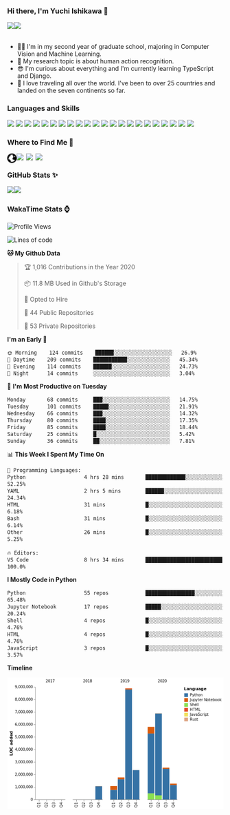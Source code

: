 ### Hi there, I'm Yuchi Ishikawa 🎉

<a href="http://yiskw713.github.io">
<img align="left" src="https://img.shields.io/website?down_color=red&down_message=dwon&label=MY%20WEBSITE&style=for-the-badge&up_message=up&url=http%3A%2F%2Fyiskw713.github.io" />
</a>
<a href="https://twitter.com/yciskw_">
<img align="left" src="https://img.shields.io/twitter/follow/yciskw_?logo=Twitter&style=for-the-badge" />
</a>
<br />
<br />

- 👨‍💻 I'm in my second year of graduate school, majoring in Computer Vision and Machine Learning. 
- 🧪 My research topic is about human action recognition.
- 😎 I'm curious about everything and I'm currently learning TypeScript and Django.
- 🎒 I love traveling all over the world. I've been to over 25 countries and landed on the seven continents so far.

### Languages and Skills

<p>
<img src="https://img.shields.io/badge/-Python-3776AB?style=flat-square&logo=Python&logoColor=white"/>
<img src="https://img.shields.io/badge/-PyTorch-EE4C2C?style=flat-square&logo=PyTorch&logoColor=white"/>
<img src="https://img.shields.io/badge/-pandas-150458?style=flat-square&logo=pandas&logoColor=white"/>
<img src="https://img.shields.io/badge/-Django-092E20?style=flat-square&logo=Django&logoColor=white"/>
<img src="https://img.shields.io/badge/-Rust-000000?style=flat-square&logo=Rust&logoColor=white"/>
<img src="https://img.shields.io/badge/-JavaScript-F7DF1E?style=flat-square&logo=JavaScript&logoColor=black"/>
<img src="https://img.shields.io/badge/-TypeScript-007ACC?style=flat-square&logo=TypeScript&logoColor=white"/>
<img src="https://img.shields.io/badge/-Vue.js-42B883?style=flat-square&logo=Vue.js&logoColor=white"/>
<img src="https://img.shields.io/badge/-Nuxt.js-00C58E?style=flat-square&logo=Vue.js&logoColor=white"/>
<img src="https://img.shields.io/badge/-C++-00599C?style=flat-square&logo=c%2B%2B&logoColor=white"/>
<img src="https://img.shields.io/badge/-HTML5-E34F26?style=flat-square&logo=HTML5&logoColor=white"/>
<img src="https://img.shields.io/badge/-CSS3-1572B6?style=flat-square&logo=CSS3&logoColor=white"/>
<img src="https://img.shields.io/badge/-Sass-1572B6?style=flat-square&logo=SASS&logoColor=white"/>
<img src="https://img.shields.io/badge/-MySQL-F29111?style=flat-square&logo=MySQL&logoColor=white"/>
<img src="https://img.shields.io/badge/-PostgreSQL-F29111?style=flat-square&logo=PostgreSQL&logoColor=white"/>
<img src="https://img.shields.io/badge/-Visual%20Studio%20Code-23A9F2?style=flat-square&logo=Visual%20Studio%20Code&logoColor=white"/>
<img src="https://img.shields.io/badge/-Vim-1572B6?style=flat-square&logo=Vim&logoColor=white"/>
<img src="https://img.shields.io/badge/-Github-181717?style=flat-square&logo=GitHub&logoColor=white"/>
<img src="https://img.shields.io/badge/-Git-F44D27?style=flat-square&logo=Git&logoColor=white"/>
<img src="https://img.shields.io/badge/-Google%20Cloud-4285F4?style=flat-square&logo=Google%20Cloud&logoColor=white"/>
<img src="https://img.shields.io/badge/-Amazon%20AWS-232F3E?style=flat-square&logo=Amazon%20AWS&logoColor=white"/>
<img src="https://img.shields.io/badge/-Docker-2496ED?style=flat-square&logo=Docker&logoColor=white"/>
</p>

### Where to Find Me 👀

[<img align="left" width="22px" src="https://raw.githubusercontent.com/iconic/open-iconic/master/svg/globe.svg" />][website]
[<img align="left" width="22px" src="https://cdn.jsdelivr.net/npm/simple-icons@v3/icons/twitter.svg" />][twitter]
[<img align="left" width="22px" src="https://cdn.jsdelivr.net/npm/simple-icons@v3/icons/linkedin.svg" />][linkedin]
[<img align="left" width="22px" src="https://cdn.jsdelivr.net/npm/simple-icons@v3/icons/instagram.svg" />][instagram]

<br />

### GitHub Stats ✨

<img align="left" src="https://github-readme-stats.yiskw713.vercel.app/api?username=yiskw713&count_private=true&show_icons=true&theme=highcontrast&include_all_commits=true" />
<img src="https://github-readme-stats.yiskw713.vercel.app/api/top-langs/?username=yiskw713&hide=jupyter%20notebook&layout=compact&theme=highcontrast" />

### WakaTime Stats ⌚️

<!--START_SECTION:waka-->
![Profile Views](http://img.shields.io/badge/Profile%20Views-7-blue)

![Lines of code](https://img.shields.io/badge/From%20Hello%20World%20I%27ve%20Written-29.4%20million%20lines%20of%20code-blue)

**🐱 My Github Data** 

> 🏆 1,016 Contributions in the Year 2020
 > 
> 📦 11.8 MB Used in Github's Storage 
 > 
> 💼 Opted to Hire
 > 
> 📜 44 Public Repositories 
 > 
> 🔑 53 Private Repositories  

**I'm an Early 🐤** 

```text
🌞 Morning    124 commits    ██████░░░░░░░░░░░░░░░░░░░   26.9% 
🌆 Daytime    209 commits    ███████████░░░░░░░░░░░░░░   45.34% 
🌃 Evening    114 commits    ██████░░░░░░░░░░░░░░░░░░░   24.73% 
🌙 Night      14 commits     ░░░░░░░░░░░░░░░░░░░░░░░░░   3.04%

```
📅 **I'm Most Productive on Tuesday** 

```text
Monday       68 commits     ███░░░░░░░░░░░░░░░░░░░░░░   14.75% 
Tuesday      101 commits    █████░░░░░░░░░░░░░░░░░░░░   21.91% 
Wednesday    66 commits     ███░░░░░░░░░░░░░░░░░░░░░░   14.32% 
Thursday     80 commits     ████░░░░░░░░░░░░░░░░░░░░░   17.35% 
Friday       85 commits     ████░░░░░░░░░░░░░░░░░░░░░   18.44% 
Saturday     25 commits     █░░░░░░░░░░░░░░░░░░░░░░░░   5.42% 
Sunday       36 commits     ██░░░░░░░░░░░░░░░░░░░░░░░   7.81%

```


📊 **This Week I Spent My Time On** 

```text
💬 Programming Languages: 
Python                   4 hrs 28 mins       █████████████░░░░░░░░░░░░   52.25% 
YAML                     2 hrs 5 mins        ██████░░░░░░░░░░░░░░░░░░░   24.34% 
HTML                     31 mins             █░░░░░░░░░░░░░░░░░░░░░░░░   6.18% 
Bash                     31 mins             █░░░░░░░░░░░░░░░░░░░░░░░░   6.14% 
Other                    26 mins             █░░░░░░░░░░░░░░░░░░░░░░░░   5.25%

🔥 Editors: 
VS Code                  8 hrs 34 mins       █████████████████████████   100.0%

```

**I Mostly Code in Python** 

```text
Python                   55 repos            ████████████████░░░░░░░░░   65.48% 
Jupyter Notebook         17 repos            █████░░░░░░░░░░░░░░░░░░░░   20.24% 
Shell                    4 repos             █░░░░░░░░░░░░░░░░░░░░░░░░   4.76% 
HTML                     4 repos             █░░░░░░░░░░░░░░░░░░░░░░░░   4.76% 
JavaScript               3 repos             █░░░░░░░░░░░░░░░░░░░░░░░░   3.57%

```


**Timeline**

![Chart not found](https://raw.githubusercontent.com/yiskw713/yiskw713/master/charts/bar_graph.png) 


<!--END_SECTION:waka-->


[website]: https://yiskw713.github.io
[twitter]: https://twitter.com/yciskw_
[instagram]: https://www.instagram.com/yciskw_/
[linkedin]: https://www.linkedin.com/in/yiskw713/
